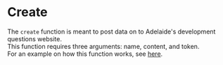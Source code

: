 # Create

The `create` function is meant to post data on to Adelaide's development questions website.  
This function requires three arguments: name, content, and token.  
For an example on how this function works, see [here](https://github.com/Adelaide-Development/Docs/tree/master/Atlas/Posts/Create/example.js).
